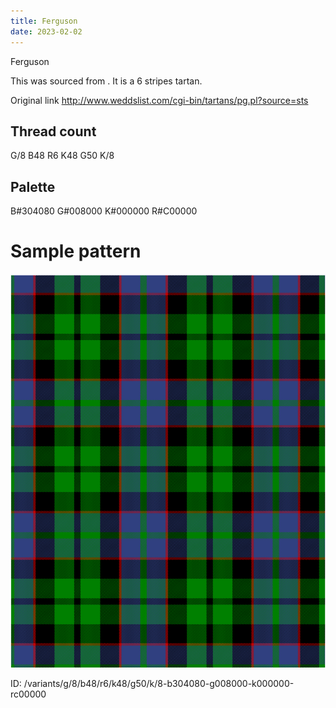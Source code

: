 ```yaml
---
title: Ferguson
date: 2023-02-02
---
```

Ferguson

This was sourced from <no value>.  It is a 6 stripes tartan.

Original link http://www.weddslist.com/cgi-bin/tartans/pg.pl?source=sts

## Thread count
G/8 B48 R6 K48 G50 K/8

## Palette
B#304080 G#008000 K#000000 R#C00000

# Sample pattern

![Tartan detail](tartan.png "G/8 B48 R6 K48 G50 K/8 tartan")

ID: /variants/g/8/b48/r6/k48/g50/k/8-b304080-g008000-k000000-rc00000